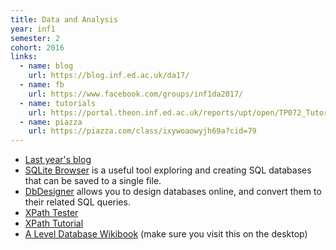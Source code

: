 ```yaml
---
title: Data and Analysis
year: inf1
semester: 2
cohort: 2016
links:
  - name: blog
    url: https://blog.inf.ed.ac.uk/da17/
  - name: fb
    url: https://www.facebook.com/groups/inf1da2017/
  - name: tutorials
    url: https://portal.theon.inf.ed.ac.uk/reports/upt/open/TP072_Tutorial_Groups/inf1-da.shtml
  - name: piazza
    url: https://piazza.com/class/ixywoaowyjh69a?cid=79
---
```

-   [Last year's blog](https://blog.inf.ed.ac.uk/da16/)
-   [SQLite Browser](http://sqlitebrowser.org/) is a useful tool exploring and creating SQL databases that can be saved to a single file.
-   [DbDesigner](https://dbdesigner.net/) allows you to design databases online, and convert them to their related SQL queries.
-   [XPath Tester](http://codebeautify.org/Xpath-Tester)
-   [XPath Tutorial](https://www.w3schools.com/xml/xpath_intro.asp)
-   [A Level Database Wikibook](https://en.wikibooks.org/wiki/A-level_Computing/AQA/Problem_Solving,_Programming,_Operating_Systems,_Databases_and_Networking/Databases) (make sure you visit this on the desktop)
